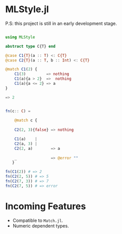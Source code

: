 

MLStyle.jl
=========================

P.S: this project is still in an early development stage.

```julia

using MLStyle

abstract type C{T} end

@case C1{T}(a :: T) <: C{T}
@case C2{T}(a :: T, b :: Int) <: C{T}

@match C1(2) {
    C1(3)         => nothing
    C1(a){a > 2}  =>  nothing
    C1(a){a <= 2} => a 
}

=> 2


fn(c:: C) = 
    
    @match c {
    
    C2(2, 3){false} => nothing

    C1(a)    | 
    C2(a, 3) |
    C2(2, a)        => a 
    
    _               => @error ""
   }

fn(C1(2)) # => 2
fn(C2(2, 5)) # => 5
fn(C2(7, 3)) # => 7
fn(C2(7, 5)) # => error

```

Incoming Features
======================

- Compatible to `Match.jl`.
- Numeric dependent types.
